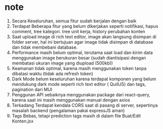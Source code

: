# note

1. Secara Keseluruhan, semua fitur sudah berjalan dengan baik
2. Terdapat Beberapa fitur yang belum dikerjakan seperti notifikasi, hapus comment, tree kategori. tree unit kerja,
   history perubahan konten
3. Saat upload image di rich text editor, image akan langsung disimpan di folder server, hal ini bertujuan agar image
   tidak disimpan di database dan tidak membebani database.
4. Performance masih belum optimal, terutama saat load dan kirim data menggunakan image berukuran besar (sudah
   diantisipasi dengan membatasi ukuran image yang diupload (500kb))
5. Keamanan tidak optimal, karena masih menggunakan token tanpa dibatasi waktu (tidak ada refresh token)
6. Dark Mode belum keseluruhan karena terdapat komponen yang belum mendukung dark mode seperti rich text editor (
   QuillJS) dan tags, pagination dari MUI
7. Penggunan API sebaiknya menggunakan package dari react-query, karena saat ini masih menggunakan manual dengan axios
8. Terkadang Terdapat kendala CORS saat di pasang di server, sepertinya masalah backend (pengalaman pakai expressJS
   aman)
9. Tags Bebas, tetapi prediction tags masih di dalam file Buat/Edit Konten.jsx